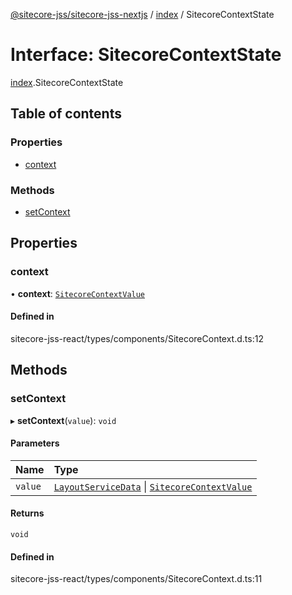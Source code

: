 [@sitecore-jss/sitecore-jss-nextjs](../README.md) / [index](../modules/index.md) / SitecoreContextState

# Interface: SitecoreContextState

[index](../modules/index.md).SitecoreContextState

## Table of contents

### Properties

- [context](index.SitecoreContextState.md#context)

### Methods

- [setContext](index.SitecoreContextState.md#setcontext)

## Properties

### context

• **context**: [`SitecoreContextValue`](../modules/index.md#sitecorecontextvalue)

#### Defined in

sitecore-jss-react/types/components/SitecoreContext.d.ts:12

## Methods

### setContext

▸ **setContext**(`value`): `void`

#### Parameters

| Name | Type |
| :------ | :------ |
| `value` | [`LayoutServiceData`](index.LayoutServiceData.md) \| [`SitecoreContextValue`](../modules/index.md#sitecorecontextvalue) |

#### Returns

`void`

#### Defined in

sitecore-jss-react/types/components/SitecoreContext.d.ts:11
